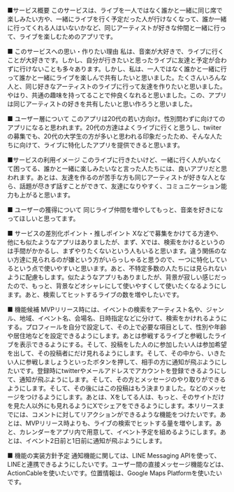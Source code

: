 ■サービス概要
このサービスは、ライブを一人ではなく誰かと一緒に同じ席で楽しみたい方や、一緒にライブを行く予定だった人が行けなくなって、誰か一緒に行ってくれる人はいないかなど、同じアーティストが好きな仲間と一緒に行って、ライブを楽しむためのアプリです。

■ このサービスへの思い・作りたい理由
私は、音楽が大好きで、ライブに行くことが大好きです。しかし、自分が行きたいと思ったライブに友達と予定が合わずに行けないことも多々あります。しかし、私は、一人ではなく誰かと一緒に行って誰かと一緒にライブを楽しんで共有したいと思いました。たくさんいろんな人と、同じ好きなアーティストのライブに行って友達を作りたいと思いました。やはり、共通の趣味を持ってることで仲良くなれると思いました。この、アプリは同じアーティストの好きを共有したいと思い作ろうと思いました。

■ ユーザー層について
このアプリは20代の若い方向け。性別問わずに向けてのアプリになると思われます。20代の方達はよくライブに行くと思うし、twiiterの募集でも、20代の大学生の方が多いと思われる印象だったため、そんな人たちに向けて、ライブに特化したアプリを提供できると思います。

■サービスの利用イメージ
このライブに行きたいけど、一緒に行く人がいなくて困ってる、誰かと一緒に楽しみたいなと言った人たちには、良いアプリだと思われます。あとは、友達を作るのが苦手な方も同じアーティストが好きな人となら、話題が尽きず話すことができて、友達になりやすく、コミュニケーション能力も上がると思います。

■ ユーザーの獲得について
同じライブ仲間を増やしてもっと、音楽を好きになってほしいと思ってます。

■ サービスの差別化ポイント・推しポイント
Xなどで募集をかけてる方達や、他にも似たようなアプリはありましたが、まず、Xでは、検索をかけるというのは手間がかかるし、まずやりたくないという人もいると思います。違う関係のない方達に見られるのが嫌という方がいらっしゃると思うので、一つに特化しているという点で使いやすいと思います。あと、不特定多数の人たちには見られないように配慮もします。似たようなアプリもありましたが、背景が寂しい感じだったので、もっと、背景などオシャレにして使いやすくして使いたくなるようにします。あと、検索してヒットするライブの数を増やしたいです。

■ 機能候補
MVPリリース時には、イベントの検索をアーティスト名や、ジャンル、地域、イベント名、会場名、日時指定などに分けて、検索をかけれるようにする。プロフィールを自分で設定して、その上で必要な項目として、性別や年齢や居住地などを設定できるようにします。あとは参戦するライブと参戦したライブを表示できるようにする。そして、投稿をした人のに参加したい人は参加希望を出して、その投稿者にだけ見れるようにします。そして、その中から、いきたい人に参戦しましょうといったボタンを押して、相手の方に通知が飛ぶようにしたいです。登録時にtwitterやメールアドレスでアカウントを登録できるようにして、通知が飛ぶようにします。そして、その方とメッセージのやり取りができるようにします。そして、その後にはこの投稿はもう決まりました。などのメッセージをつけるようにします。あとは、Xをしてる人は、もっと、そのサイトだけを見た人以外にも見れるようにXでシェアをできるようにします。本リリースまでには、コメントに対してリアクションができるような機能をつけたいです。あとは、MVPリリース時よりも、ライブの検索でヒットする量を増やします。あと、カレンダーをアプリ内で用意して、イベント予定を組めるようにします。あとは、イベント2日前と1日前に通知が飛ぶようにします。

■ 機能の実装方針予定
通知機能に関しては、LINE Messaging APIを使って、LINEと連携できるようにしたいです。ユーザー間の直接メッセージ機能などは、ActionCableを使いたいです。位置情報は、Google Maps Platformを使いたいです。

